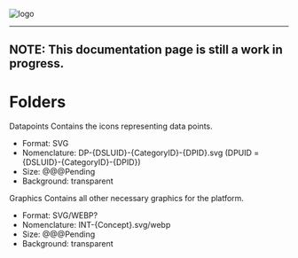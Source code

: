 <a id="top"></a>
![logo](https://user-images.githubusercontent.com/9198668/85232285-68543380-b430-11ea-8353-1aafb79baf78.png)
***


## NOTE: This documentation page is still a work in progress.

# Folders

Datapoints
Contains the icons representing data points.

- Format: SVG
- Nomenclature: DP-{DSLUID}-{CategoryID}-{DPID}.svg   (DPUID = {DSLUID}-{CategoryID}-{DPID})
- Size: @@@Pending
- Background: transparent


Graphics
Contains all other necessary graphics for the platform.

- Format: SVG/WEBP?
- Nomenclature: INT-{Concept}.svg/webp
- Size: @@@Pending
- Background: transparent

